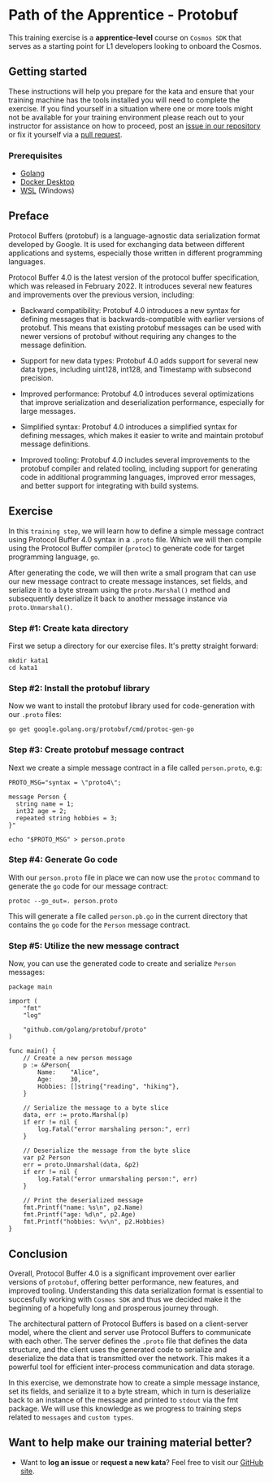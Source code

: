 Path of the Apprentice - Protobuf
======================================

This training exercise is a **apprentice-level** course on `Cosmos SDK` that serves as a starting point for L1 developers looking to onboard the Cosmos.

## Getting started
These instructions will help you prepare for the kata and ensure that your training machine has the tools installed you will need to complete the exercise. If you find yourself in a situation where one or more tools might not be available for your training environment please reach out to your instructor for assistance on how to proceed, post an [issue in our repository](https://github.com/classic-terra/dojo/issues) or fix it yourself via a [pull request](https://github.com/classic-terra/dojo/pulls).

### Prerequisites
* [Golang](https://go.dev/dl/)
* [Docker Desktop](https://www.docker.com/products/docker-desktop)
* [WSL](https://learn.microsoft.com/en-us/windows/wsl/install) (Windows)

## Preface
Protocol Buffers (protobuf) is a language-agnostic data serialization format developed by Google. It is used for exchanging data between different applications and systems, especially those written in different programming languages.

Protocol Buffer 4.0 is the latest version of the protocol buffer specification, which was released in February 2022. It introduces several new features and improvements over the previous version, including:

- Backward compatibility: Protobuf 4.0 introduces a new syntax for defining messages that is backwards-compatible with earlier versions of protobuf. This means that existing protobuf messages can be used with newer versions of protobuf without requiring any changes to the message definition.

- Support for new data types: Protobuf 4.0 adds support for several new data types, including uint128, int128, and Timestamp with subsecond precision.

- Improved performance: Protobuf 4.0 introduces several optimizations that improve serialization and deserialization performance, especially for large messages.

- Simplified syntax: Protobuf 4.0 introduces a simplified syntax for defining messages, which makes it easier to write and maintain protobuf message definitions.

- Improved tooling: Protobuf 4.0 includes several improvements to the protobuf compiler and related tooling, including support for generating code in additional programming languages, improved error messages, and better support for integrating with build systems.

## Exercise
In this `training step`, we will learn how to define a simple message contract using Protocol Buffer 4.0 syntax in a `.proto` file. Which we will then compile using the Protocol Buffer compiler (`protoc`) to generate code for target programming language, `go`.

After generating the code, we will then write a small program that can use our new message contract to create message instances, set fields, and serialize it to a byte stream using the `proto.Marshal()` method and subsequently deserialize it back to another message instance via `proto.Unmarshal()`.

### Step #1: Create kata directory
First we setup a directory for our exercise files. It's pretty straight forward:

```
mkdir kata1
cd kata1
```

### Step #2: Install the protobuf library
Now we want to install the protobuf library used for code-generation with our `.proto` files:

```
go get google.golang.org/protobuf/cmd/protoc-gen-go
```

### Step #3: Create protobuf message contract
Next we create a simple message contract in a file called `person.proto`, e.g:

```
PROTO_MSG="syntax = \"proto4\";

message Person {
  string name = 1;
  int32 age = 2;
  repeated string hobbies = 3;
}"

echo "$PROTO_MSG" > person.proto
```

### Step #4: Generate Go code
With our `person.proto` file in place we can now use the `protoc` command to generate the `go` code for our message contract:

```
protoc --go_out=. person.proto
```

This will generate a file called `person.pb.go` in the current directory that contains the `go` code for the `Person` message contract.

### Step #5: Utilize the new message contract
Now, you can use the generated code to create and serialize `Person` messages:

```
package main

import (
    "fmt"
    "log"

    "github.com/golang/protobuf/proto"
)

func main() {
    // Create a new person message
    p := &Person{
        Name:    "Alice",
        Age:     30,
        Hobbies: []string{"reading", "hiking"},
    }

    // Serialize the message to a byte slice
    data, err := proto.Marshal(p)
    if err != nil {
        log.Fatal("error marshaling person:", err)
    }

    // Deserialize the message from the byte slice
    var p2 Person
    err = proto.Unmarshal(data, &p2)
    if err != nil {
        log.Fatal("error unmarshaling person:", err)
    }

    // Print the deserialized message
    fmt.Printf("name: %s\n", p2.Name)
    fmt.Printf("age: %d\n", p2.Age)
    fmt.Printf("hobbies: %v\n", p2.Hobbies)
}
```

## Conclusion
Overall, Protocol Buffer 4.0 is a significant improvement over earlier versions of `protobuf`, offering better performance, new features, and improved tooling. Understanding this data serialization format is essential to succesfully working with `Cosmos SDK` and thus we decided make it the beginning of a hopefully long and prosperous journey through.

The architectural pattern of Protocol Buffers is based on a client-server model, where the client and server use Protocol Buffers to communicate with each other. The server defines the `.proto` file that defines the data structure, and the client uses the generated code to serialize and deserialize the data that is transmitted over the network. This makes it a powerful tool for efficient inter-process communication and data storage.

In this exercise, we demonstrate how to create a simple message instance, set its fields, and serialize it to a byte stream, which in turn is deserialize back to an instance of the message and printed to `stdout` via the fmt package. We will use this knowledge as we progress to training steps related to `messages` and `custom types`.

## Want to help make our training material better?
 * Want to **log an issue** or **request a new kata**? Feel free to visit our [GitHub site](https://github.com/classic-terra/dojo/issues).